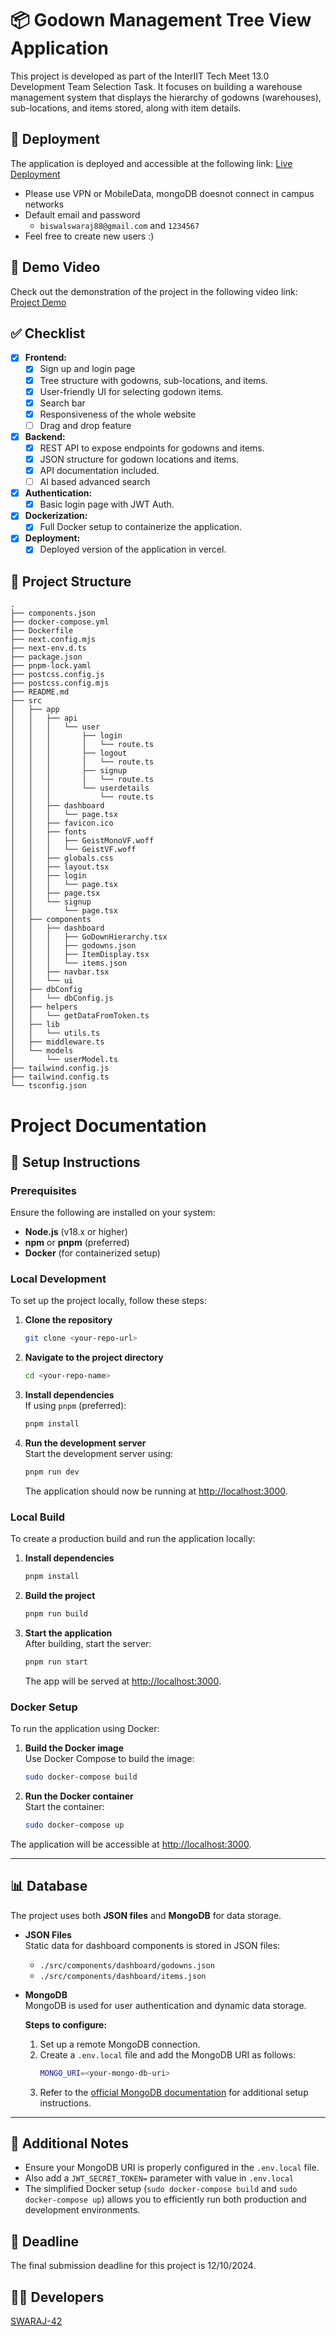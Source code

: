 # 📦 Godown Management Tree View Application

This project is developed as part of the InterIIT Tech Meet 13.0 Development Team Selection Task. It focuses on building a warehouse management system that displays the hierarchy of godowns (warehouses), sub-locations, and items stored, along with item details.

## 🚀 Deployment

The application is deployed and accessible at the following link:
[Live Deployment](https://godown-manager-1uwx.vercel.app/login)
- Please use VPN or MobileData, mongoDB doesnot connect in campus networks
- Default email and password
  - `biswalswaraj88@gmail.com` and `1234567`
- Feel free to create new users :)

## 🎥 Demo Video

Check out the demonstration of the project in the following video link:
[Project Demo](https://youtu.be/j4heTcFvC_g)

## ✅ Checklist

- [x] **Frontend:**
  - [x] Sign up and login page
  - [x] Tree structure with godowns, sub-locations, and items.
  - [x] User-friendly UI for selecting godown items.
  - [x] Search bar
  - [x] Responsiveness of the whole website
  - [ ] Drag and drop feature
- [x] **Backend:**
  - [x] REST API to expose endpoints for godowns and items.
  - [x] JSON structure for godown locations and items.
  - [x] API documentation included.
  - [ ] AI based advanced search
- [x] **Authentication:**
  - [x] Basic login page with JWT Auth.
- [x] **Dockerization:**
  - [x] Full Docker setup to containerize the application.
- [x] **Deployment:**
  - [x] Deployed version of the application in vercel.

## 📂 Project Structure

```
.
├── components.json
├── docker-compose.yml
├── Dockerfile
├── next.config.mjs
├── next-env.d.ts
├── package.json
├── pnpm-lock.yaml
├── postcss.config.js
├── postcss.config.mjs
├── README.md
├── src
│   ├── app
│   │   ├── api
│   │   │   └── user
│   │   │       ├── login
│   │   │       │   └── route.ts
│   │   │       ├── logout
│   │   │       │   └── route.ts
│   │   │       ├── signup
│   │   │       │   └── route.ts
│   │   │       └── userdetails
│   │   │           └── route.ts
│   │   ├── dashboard
│   │   │   └── page.tsx
│   │   ├── favicon.ico
│   │   ├── fonts
│   │   │   ├── GeistMonoVF.woff
│   │   │   └── GeistVF.woff
│   │   ├── globals.css
│   │   ├── layout.tsx
│   │   ├── login
│   │   │   └── page.tsx
│   │   ├── page.tsx
│   │   └── signup
│   │       └── page.tsx
│   ├── components
│   │   ├── dashboard
│   │   │   ├── GoDownHierarchy.tsx
│   │   │   ├── godowns.json
│   │   │   ├── ItemDisplay.tsx
│   │   │   └── items.json
│   │   ├── navbar.tsx
│   │   └── ui
│   ├── dbConfig
│   │   └── dbConfig.js
│   ├── helpers
│   │   └── getDataFromToken.ts
│   ├── lib
│   │   └── utils.ts
│   ├── middleware.ts
│   └── models
│       └── userModel.ts
├── tailwind.config.js
├── tailwind.config.ts
└── tsconfig.json
```

# Project Documentation

## 🔧 Setup Instructions

### Prerequisites

Ensure the following are installed on your system:
- **Node.js** (v18.x or higher)
- **npm** or **pnpm** (preferred)
- **Docker** (for containerized setup)

### Local Development

To set up the project locally, follow these steps:

1. **Clone the repository**  
   ```bash
   git clone <your-repo-url>
   ```

2. **Navigate to the project directory**  
   ```bash
   cd <your-repo-name>
   ```

3. **Install dependencies**  
   If using `pnpm` (preferred):
   ```bash
   pnpm install
   ```

4. **Run the development server**  
   Start the development server using:
   ```bash
   pnpm run dev
   ```
   The application should now be running at [http://localhost:3000](http://localhost:3000).

### Local Build

To create a production build and run the application locally:

1. **Install dependencies**  
   ```bash
   pnpm install
   ```

2. **Build the project**  
   ```bash
   pnpm run build
   ```

3. **Start the application**  
   After building, start the server:
   ```bash
   pnpm run start
   ```
   The app will be served at [http://localhost:3000](http://localhost:3000).

### Docker Setup

To run the application using Docker:

1. **Build the Docker image**  
   Use Docker Compose to build the image:
   ```bash
   sudo docker-compose build
   ```

2. **Run the Docker container**  
   Start the container:
   ```bash
   sudo docker-compose up
   ```

The application will be accessible at [http://localhost:3000](http://localhost:3000).

---

## 📊 Database

The project uses both **JSON files** and **MongoDB** for data storage.

- **JSON Files**  
  Static data for dashboard components is stored in JSON files:
  - `./src/components/dashboard/godowns.json`
  - `./src/components/dashboard/items.json`

- **MongoDB**  
  MongoDB is used for user authentication and dynamic data storage.
  
  **Steps to configure:**
  1. Set up a remote MongoDB connection.
  2. Create a `.env.local` file and add the MongoDB URI as follows:
     ```bash
     MONGO_URI=<your-mongo-db-uri>
     ```
  3. Refer to the [official MongoDB documentation](https://www.mongodb.com/) for additional setup instructions.

---

## 📝 Additional Notes

- Ensure your MongoDB URI is properly configured in the `.env.local` file.
- Also add a `JWT_SECRET_TOKEN=` parameter with value in `.env.local`
- The simplified Docker setup (`sudo docker-compose build` and `sudo docker-compose up`) allows you to efficiently run both production and development environments.

## 📅 Deadline

The final submission deadline for this project is 12/10/2024.

## 👨‍💻 Developers

[SWARAJ-42](https://github.com/SWARAJ-42)
